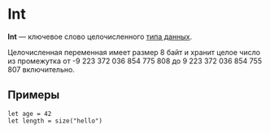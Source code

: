 # Int

**Int** — ключевое слово целочисленного [типа данных](/ride/data-types.md).

Целочисленная переменная имеет размер 8 байт и хранит целое число из промежутка от -9 223 372 036 854 775 808 до 9 223 372 036 854 755 807 включительно.

## Примеры

``` ride
let age = 42
let length = size("hello")
```
